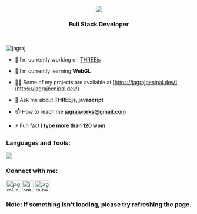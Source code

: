 <h1 align="center">
    <img src="https://readme-typing-svg.herokuapp.com/?font=Righteous&size=35&center=true&vCenter=true&width=500&height=70&duration=4000&lines=Hello+there...;+This+is+Jagraj+Benipal;" />
</h1>
<h3 align="center">Full Stack Developer</h3>
<br>

<p align="left"> <img src="https://komarev.com/ghpvc/?username=jagrajbenipal&label=Profile%20views&color=477FE5&style=flat" alt="jagraj" /> </p>

- 🔭 I’m currently working on [THREEjs](https://651480d4e3546d0db72670bb--relaxed-squirrel-730412.netlify.app/)

- 🌱 I’m currently learning **WebGL**

- 👨‍💻 Some of my projects are available at [https://jagrajbenipal.dev/](https://jagrajbenipal.dev/)

- 💬 Ask me about **THREEjs, javascript**

- 📫 How to reach me **jagrajworks@gmail.com**

- ⚡ Fun fact **I type more than 120 wpm**

<h3 align="left">Languages and Tools:</h3>
<img src="https://skillicons.dev/icons?i=neovim,react,bootstrap,cpp,html,css,c,javascript,mongodb,next,nodejs,postgres,python,threejs,vite" />

<h3 align="left">Connect with me:</h3>
<p align="left">
  
<p align="left">
  <a href="https://instagram.com/jagraj_benipal" target="_blank"><img src="https://raw.githubusercontent.com/rahuldkjain/github-profile-readme-generator/master/src/images/icons/Social/instagram.svg" alt="jagraj_benipal" height="30" width="40" /></a>
  <a href="https://jagrajbenipal.dev/#contact" target="_blank"><img src="https://cdn3d.iconscout.com/3d/premium/thumb/form-5979378-4949147.png" alt="jagraj_benipal" height="30" width="30" /></a>
  <a href="https://linkedin.com/in/jagrajbenipal22" target="blank"><img src="https://raw.githubusercontent.com/rahuldkjain/github-profile-readme-generator/master/src/images/icons/Social/linked-in-alt.svg" alt="jagrajbenipal's linkedin" height="30" width="40" /></a>
</p>

</p>

<h3>Note: If something isn't loading, please try refreshing the page.</h3>
